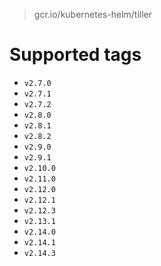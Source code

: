 > gcr.io/kubernetes-helm/tiller

# Supported tags
- `v2.7.0`
- `v2.7.1`
- `v2.7.2`
- `v2.8.0`
- `v2.8.1`
- `v2.8.2`
- `v2.9.0`
- `v2.9.1`
- `v2.10.0`
- `v2.11.0`
- `v2.12.0`
- `v2.12.1`
- `v2.12.3`
- `v2.13.1`
- `v2.14.0`
- `v2.14.1`
- `v2.14.3`
